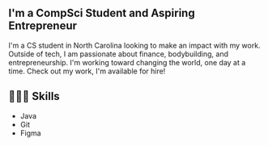 ## I'm a CompSci Student and Aspiring Entrepreneur

I'm a CS student in North Carolina looking to make an impact with my work. Outside of tech, I am passionate about finance, bodybuilding, and entrepreneurship. I'm working toward changing the world, one day at a time. Check out my work, I'm available for hire!

## 🧑🏾‍💻 Skills
* Java
* Git
* Figma

